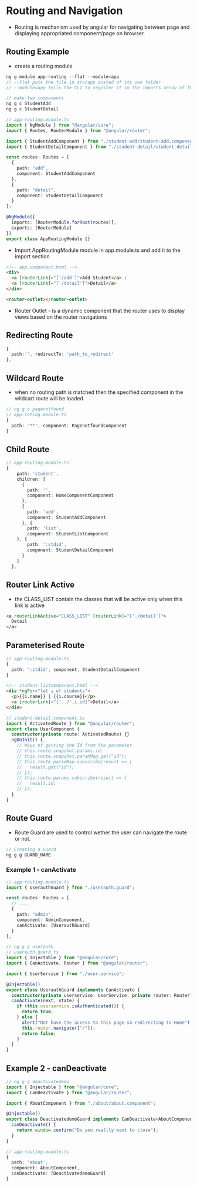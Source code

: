 # Routing and Navigation

- Routing is mechanism used by angular for navigating between page and displaying appropriated component/page on browser.

## Routing Example

- create a routing module

```js
ng g module app-routing --flat --module=app
// --flat puts the file in src/app insted of its own folder
// --module=app tells the CLI to register it in the imports array of the AppModule
```

```ts
// make two components
ng g c StudentAdd
ng g c StudentDetail
```

```ts
// app-routing.module.ts
import { NgModule } from "@angular/core";
import { Routes, RouterModule } from "@angular/router";

import { StudentAddComponent } from "./student-add/student-add.component";
import { StudentDetailComponent } from "./student-detail/student-detail.component";

const routes: Routes = [
  {
    path: "add",
    component: StudentAddComponent
  },
  {
    path: "detail",
    component: StudentDetailComponent
  }
];

@NgModule({
  imports: [RouterModule.forRoot(routes)],
  exports: [RouterModule]
})
export class AppRoutingModule {}
```

- Import AppRoutingModule module in app.module.ts and add it to the import section

```html
<!-- app.component.html -->
<div>
  <a [routerLink]="['/add']">Add Student</a> :
  <a [routerLink]="['/detail']">Detail</a>
</div>

<router-outlet></router-outlet>
```

- Router Outlet - is a dynamic component that the router uses to display views based on the router navigations

<!--
- Changing the URL on button Click
<p><button (click)="changeUrl()">Click Me</button></p>

```ts
changeUrl(){
    this.router.navigate(['/add'])
}
``` -->

## Redirecting Route

```ts
{
  path:'', redirectTo: 'path_to_redirect'
},
```

<!-- , pathMatch: 'full' -->

## Wildcard Route

- when no routing path is matched then the specified component in the wildcart route will be loaded

```ts
// ng g c pagenotfound
// app-roting.module.ts
{
  path: '**', component: PagenotfoundComponent
}
```

## Child Route

```ts
// app-routing.module.ts
{
    path: 'student',
    children: [
      {
        path: '',
        component: HomeComponentComponent
      },
      {
        path: 'add',
        component: StudentAddComponent
      }, {
        path: 'list',
        component: StudentListComponent
    }, {
        path: ':stdid',
        component: StudentDetailComponent
      }
    ]
  },
```

## Router Link Active

- the CLASS_LIST contain the classes that will be active only when this link is active

```html
<a routerLinkActive="CLASS_LIST" [routerLink]="['./detail']">
  Detail
</a>
```

## Parameterised Route

```ts
// app-routing.module.ts
{
  path: ':stdid', component: StudentDetailComponent
}
```

```html
<!-- student-listcomponent.html -->
<div *ngFor="let i of students">
  <p>{{i.name}} | {{i.course}}</p>
  <a [routerLink]="['../',i.id]">Detail</a>
</div>
```

```ts
// student-detail.component.ts
import { ActivatedRoute } from "@angular/router";
export class UserComponent {
  constructor(private route: ActivatedRoute) {}
  ngOnInit() {
    // Ways of getting the Id from the parameter
    // this.route.snapshot.params.id;
    // this.route.snapshot.paramMap.get("id");
    // this.route.paramMap.subscribe(result => {
    //   result.get("id");
    // });
    // this.route.params.subscribe(result => {
    //   result.id;
    // });
  }
}
```

## Route Guard

- Route Guard are used to control wether the user can navigate the route or not.

```js
// Creating a Guard
ng g g GUARD_NAME
```

### Example 1 - canActivate

```ts
// app-routing.module.ts
import { UserauthGuard } from "./userauth.guard";

const routes: Routes = [
  // ...
  {
    path: "admin",
    component: AdminComponent,
    canActivate: [UserauthGuard]
  }
];
```

```ts
// ng g g userauth
// userauth.guard.ts
import { Injectable } from "@angular/core";
import { CanActivate, Router } from "@angular/router";

import { UserService } from "./user.service";

@Injectable()
export class UserauthGuard implements CanActivate {
  constructor(private userservice: UserService, private router: Router) {}
  canActivate(next, state) {
    if (this.userservice.isAuthenticated()) {
      return true;
    } else {
      alert("Not have the access to this page so redirecting to Home");
      this.router.navigate(["/"]);
      return false;
    }
  }
}
```

<!--
- Step 5: Now add the required modules to the `app.module.ts`

**NOTE :**

- GuardClass is declared in bostrap in `app.module.ts` -->

## Example 2 - canDeactivate

```ts
// ng g g deactivatedemo
import { Injectable } from "@angular/core";
import { CanDeactivate } from "@angular/router";

import { AboutComponent } from "./about/about.component";

@Injectable()
export class DeactivatedemoGuard implements CanDeactivate<AboutComponent> {
  canDeactivate() {
    return window.confirm("Do you reallly want to close");
  }
}
```

```ts
// app-routing.module.ts
{
  path: 'about',
  component: AboutComponent,
  canDeactivate: [DeactivatedemoGuard]
}
```
